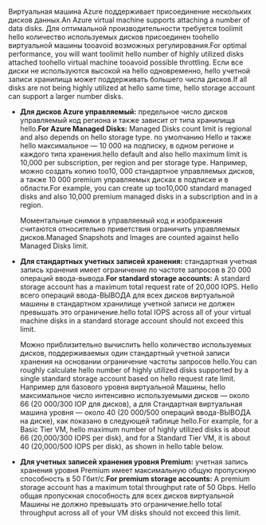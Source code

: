 <span data-ttu-id="36ad5-101">Виртуальная машина Azure поддерживает присоединение нескольких дисков данных.</span><span class="sxs-lookup"><span data-stu-id="36ad5-101">An Azure virtual machine supports attaching a number of data disks.</span></span> <span data-ttu-id="36ad5-102">Для оптимальной производительности требуется toolimit hello количество используемых дисков присоединен toohello виртуальной машины tooavoid возможных регулирования.</span><span class="sxs-lookup"><span data-stu-id="36ad5-102">For optimal performance, you will want toolimit hello number of highly utilized disks attached toohello virtual machine tooavoid possible throttling.</span></span> <span data-ttu-id="36ad5-103">Если все диски не используются высокой на hello одновременно, hello учетной записи хранилища может поддерживать большего числа дисков.</span><span class="sxs-lookup"><span data-stu-id="36ad5-103">If all disks are not being highly utilized at hello same time, hello storage account can support a larger number disks.</span></span>

* <span data-ttu-id="36ad5-104">**Для дисков Azure управляемый:** предельное число дисков управляемый код региона и также зависит от типа хранилища hello.</span><span class="sxs-lookup"><span data-stu-id="36ad5-104">**For Azure Managed Disks:** Managed Disks count limit is regional and also depends on hello storage type.</span></span> <span data-ttu-id="36ad5-105">по умолчанию Hello и также hello максимальное — 10 000 на подписку, в одном регионе и каждого типа хранения.</span><span class="sxs-lookup"><span data-stu-id="36ad5-105">hello default and also hello maximum limit is 10,000 per subscription, per region and per storage type.</span></span> <span data-ttu-id="36ad5-106">Например, можно создать копию too10, 000 стандартное управляемых дисков, а также 10 000 premium управляемых дисках в подписке и в области.</span><span class="sxs-lookup"><span data-stu-id="36ad5-106">For example, you can create up too10,000 standard managed disks and also 10,000 premium managed disks in a subscription and in a region.</span></span> 

    <span data-ttu-id="36ad5-107">Моментальные снимки в управляемый код и изображения считаются относительно приветствия ограничить управляемых дисков.</span><span class="sxs-lookup"><span data-stu-id="36ad5-107">Managed Snapshots and Images are counted against hello Managed Disks limit.</span></span>

* <span data-ttu-id="36ad5-108">**Для стандартных учетных записей хранения:** стандартная учетная запись хранения имеет ограничение по частоте запросов в 20 000 операций ввода-вывода.</span><span class="sxs-lookup"><span data-stu-id="36ad5-108">**For standard storage accounts:** A standard storage account has a maximum total request rate of 20,000 IOPS.</span></span> <span data-ttu-id="36ad5-109">Hello всего операций ввода-ВЫВОДА для всех дисков виртуальной машины в стандартном хранилище учетной записи не должен превышать это ограничение.</span><span class="sxs-lookup"><span data-stu-id="36ad5-109">hello total IOPS across all of your virtual machine disks in a standard storage account should not exceed this limit.</span></span>
  
    <span data-ttu-id="36ad5-110">Можно приблизительно вычислить hello количество используемых дисков, поддерживаемых один стандартный учетной записи хранения на основании ограничение частоты запросов hello.</span><span class="sxs-lookup"><span data-stu-id="36ad5-110">You can roughly calculate hello number of highly utilized disks supported by a single standard storage account based on hello request rate limit.</span></span> <span data-ttu-id="36ad5-111">Например для базового уровня виртуальной Машины, hello максимальное число интенсивно используемыми дисков — около 66 (20 000/300 IOP для дисков), а для Стандартная виртуальная машина уровня — около 40 (20 000/500 операций ввода-ВЫВОДА на диске), как показано в следующей таблице hello.</span><span class="sxs-lookup"><span data-stu-id="36ad5-111">For example, for a Basic Tier VM, hello maximum number of highly utilized disks is about 66 (20,000/300 IOPS per disk), and for a Standard Tier VM, it is about 40 (20,000/500 IOPS per disk), as shown in hello table below.</span></span> 
* <span data-ttu-id="36ad5-112">**Для учетных записей хранения уровня Premium:** учетная запись хранения уровня Premium имеет максимальную общую пропускную способность в 50 Гбит/с.</span><span class="sxs-lookup"><span data-stu-id="36ad5-112">**For premium storage accounts:** A premium storage account has a maximum total throughput rate of 50 Gbps.</span></span> <span data-ttu-id="36ad5-113">Hello общая пропускная способность для всех дисков виртуальной Машины не должно превышать это ограничение.</span><span class="sxs-lookup"><span data-stu-id="36ad5-113">hello total throughput across all of your VM disks should not exceed this limit.</span></span>

